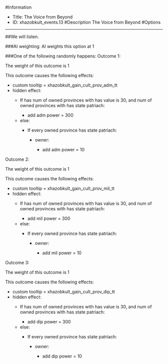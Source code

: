 #Information
 - Title: The Voice from Beyond
 - ID: xhazobkult_events.13
#Description
The Voice from Beyond
#Options

___
##We will listen.

###AI weighting:
AI weights this option at 1


###One of the following randomly happens:
Outcome 1:

The weight of this outcome is 1

This outcome causes the following effects:<ul><li>custom tooltip = xhazobkult_gain_cult_prov_adm_tt</li><li>hidden effect:</li><ul><li>If has num of owned provinces with has value is 30, and num of owned provinces with has state patriach:</li><ul><li>add adm power = 300</li></ul><li>else:</li><ul><li>If every owned province has state patriach:</li><ul><li>owner:</li><ul><li>add adm power = 10</li></ul></ul></ul></ul></ul>
Outcome 2:

The weight of this outcome is 1

This outcome causes the following effects:<ul><li>custom tooltip = xhazobkult_gain_cult_prov_mil_tt</li><li>hidden effect:</li><ul><li>If has num of owned provinces with has value is 30, and num of owned provinces with has state patriach:</li><ul><li>add mil power = 300</li></ul><li>else:</li><ul><li>If every owned province has state patriach:</li><ul><li>owner:</li><ul><li>add mil power = 10</li></ul></ul></ul></ul></ul>
Outcome 3:

The weight of this outcome is 1

This outcome causes the following effects:<ul><li>custom tooltip = xhazobkult_gain_cult_prov_dip_tt</li><li>hidden effect:</li><ul><li>If has num of owned provinces with has value is 30, and num of owned provinces with has state patriach:</li><ul><li>add dip power = 300</li></ul><li>else:</li><ul><li>If every owned province has state patriach:</li><ul><li>owner:</li><ul><li>add dip power = 10</li></ul></ul></ul></ul></ul>
